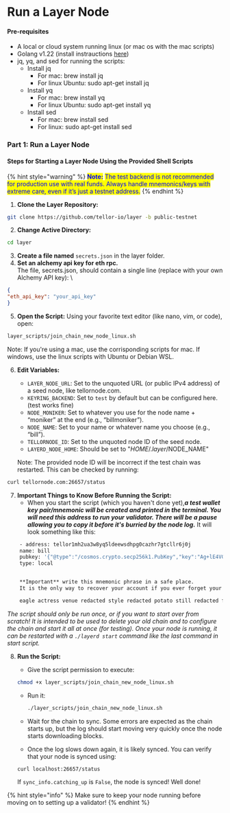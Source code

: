 # Run a Layer Node

#### Pre-requisites

* A local or cloud system running linux (or mac os with the mac scripts)
* Golang v1.22 (install instrauctions [here](https://go.dev/doc/install))
* jq, yq, and sed for running the scripts:
  * Install jq
    * For mac: brew install jq
    * For linux Ubuntu: sudo apt-get install jq
  * Install yq
    * For mac: brew install yq
    * For linux Ubuntu: sudo apt-get install yq
  * Install sed
    * For mac: brew install sed
    * For linux: sudo apt-get install sed

### Part 1: Run a Layer Node

#### **Steps for Starting a Layer Node Using the Provided Shell Scripts**

{% hint style="warning" %}
<mark style="color:blue;">**Note:**</mark> <mark style="color:blue;">The test backend is not recommended for production use with real funds. Always handle mnemonics/keys with extreme care, even if it’s just a testnet address.</mark>
{% endhint %}

1. **Clone the Layer Repository:**

```sh
git clone https://github.com/tellor-io/layer -b public-testnet
```

2. **Change Active Directory:**

```sh
cd layer
```

3. **Create a file named** `secrets.json` in the layer folder.
4. **Set an alchemy api key for eth rpc.**\
   The file, secrets.json, should contain a single line (replace with your own Alchemy API key): \\

```json
{
"eth_api_key": "your_api_key"
}
```

5. **Open the Script:** Using your favorite text editor (like nano, vim, or code), open:

```sh
layer_scripts/join_chain_new_node_linux.sh
```

Note: If you're using a mac, use the corrisponding scripts for mac. If windows, use the linux scripts with Ubuntu or Debian WSL.

6.  **Edit Variables:**

    * `LAYER_NODE_URL`: Set to the unquoted URL (or public IPv4 address) of a seed node, like tellornode.com.
    * `KEYRING_BACKEND`: Set to `test` by default but can be configured here. (test works fine)
    * `NODE_MONIKER`: Set to whatever you use for the node name + “moniker” at the end (e.g., “billmoniker”).
    * `NODE_NAME`: Set to your name or whatever name you choose (e.g., “bill”).
    * `TELLORNODE_ID`: Set to the unquoted node ID of the seed node.
    * `LAYERD_NODE_HOME`: Should be set to "$HOME/.layer/$NODE\_NAME"

    Note: The provided node ID will be incorrect if the test chain was restarted. This can be checked by running:

```sh
curl tellornode.com:26657/status
```

7. **Important Things to Know Before Running the Script:**
   * When you start the script (which you haven't done yet),_**a test wallet key pair/mnemonic will be created and printed in the terminal. You will need this address to run your validator. There will be a pause allowing you to copy it before it's burried by the node log.**_ It will look something like this:

```sh
    - address: tellor1mh2ua3w8yq5ldeewsdhpg0cazhr7gtcllr6j0j
    name: bill
    pubkey: '{"@type":"/cosmos.crypto.secp256k1.PubKey","key":"Ag+lE4VGW6CpE/TiMnb3zJ6pyETVHobj5Bd5F3OuRW7/"}'
    type: local


    **Important** write this mnemonic phrase in a safe place.
    It is the only way to recover your account if you ever forget your password.

    eagle actress venue redacted style redacted potato still redacted final redacted increase redacted parent panda vapor redacted redacted twelve summer redacted redacted redacted redacted
```

_The script should only be run once, or if you want to start over from scratch! It is intended to be used to delete your old chain and to configure the chain and start it all at once (for testing). Once your node is running, it can be restarted with a `./layerd start` command like the last command in start script._

8.  **Run the Script:**

    * Give the script permission to execute:

    ```sh
    chmod +x layer_scripts/join_chain_new_node_linux.sh
    ```

    *   Run it:

        ```sh
        ./layer_scripts/join_chain_new_node_linux.sh
        ```
    * Wait for the chain to sync. Some errors are expected as the chain starts up, but the log should start moving very quickly once the node starts downloading blocks.
    * Once the log slows down again, it is likely synced. You can verify that your node is synced using:

    ```
    curl localhost:26657/status
    ```

    If `sync_info.catching_up` is `False`, the node is synced! Well done!

{% hint style="info" %}
Make sure to keep your node running before moving on to setting up a validator!
{% endhint %}

